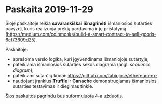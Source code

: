 # Paskaita 2019-11-29
Šioje paskaitoje reikia **savarankiškai** **išnagrinėti** išmaniosios sutarties pavyzdį, kuris realizuoja prekių pardavimą ir jų pristatymą (https://medium.com/coinmonks/build-a-smart-contract-to-sell-goods-6cf73609d25).

Paskaitoje:
- aprašoma verslo logika, kuri įgyvendinama išmaniojoje sutartyje;
- pateikiama išmaniosios sutarties sekos diagrama (angl. *sequence diagram*);
- pateikiami sutarčių kodai: https://github.com/fabiojose/ethereum-ex;
- naudojant įrankius **Truffle** ir **Ganache** demonstruojamas išmaniosios sutarties testavimas ir diegimas tinkle.

Šios paskaitos pagrindu bus suformuluota 4-a užduotis.

